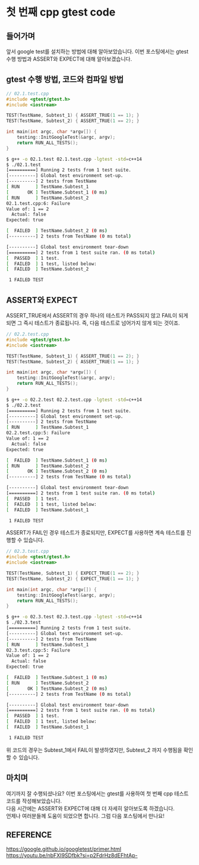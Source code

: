 # 첫 번째 cpp gtest code
## 들어가며
앞서 google test를 설치하는 방법에 대해 알아보았습니다. 이번 포스팅에서는 gtest 수행 방법과 ASSERT와 EXPECT에 대해 알아보겠습니다.

## gtest 수행 방법, 코드와 컴파일 방법
```cpp
// 02.1.test.cpp
#include <gtest/gtest.h>
#include <iostream>

TEST(TestName, Subtest_1) { ASSERT_TRUE(1 == 1); }
TEST(TestName, Subtest_2) { ASSERT_TRUE(1 == 2); }

int main(int argc, char *argv[]) {
    testing::InitGoogleTest(&argc, argv);
    return RUN_ALL_TESTS();
}
```

```bash
$ g++ -o 02.1.test 02.1.test.cpp -lgtest -std=c++14
$ ./02.1.test
[==========] Running 2 tests from 1 test suite.
[----------] Global test environment set-up.
[----------] 2 tests from TestName
[ RUN      ] TestName.Subtest_1
[       OK ] TestName.Subtest_1 (0 ms)
[ RUN      ] TestName.Subtest_2
02.1.test.cpp:6: Failure
Value of: 1 == 2
  Actual: false
Expected: true

[  FAILED  ] TestName.Subtest_2 (0 ms)
[----------] 2 tests from TestName (0 ms total)

[----------] Global test environment tear-down
[==========] 2 tests from 1 test suite ran. (0 ms total)
[  PASSED  ] 1 test.
[  FAILED  ] 1 test, listed below:
[  FAILED  ] TestName.Subtest_2

 1 FAILED TEST
```

## ASSERT와 EXPECT
ASSERT_TRUE에서 ASSERT의 경우 하나의 테스트가 PASS되지 않고 FAIL이 되게 되면 그 즉시 테스트가 종료됩니다. 즉, 다음 테스트로 넘어가지 않게 되는 것이죠.
```cpp
// 02.2.test.cpp
#include <gtest/gtest.h>
#include <iostream>

TEST(TestName, Subtest_1) { ASSERT_TRUE(1 == 2); }
TEST(TestName, Subtest_2) { ASSERT_TRUE(1 == 1); }

int main(int argc, char *argv[]) {
    testing::InitGoogleTest(&argc, argv);
    return RUN_ALL_TESTS();
}
```

```bash
$ g++ -o 02.2.test 02.2.test.cpp -lgtest -std=c++14
$ ./02.2.test
[==========] Running 2 tests from 1 test suite.
[----------] Global test environment set-up.
[----------] 2 tests from TestName
[ RUN      ] TestName.Subtest_1
02.2.test.cpp:5: Failure
Value of: 1 == 2
  Actual: false
Expected: true

[  FAILED  ] TestName.Subtest_1 (0 ms)
[ RUN      ] TestName.Subtest_2
[       OK ] TestName.Subtest_2 (0 ms)
[----------] 2 tests from TestName (0 ms total)

[----------] Global test environment tear-down
[==========] 2 tests from 1 test suite ran. (0 ms total)
[  PASSED  ] 1 test.
[  FAILED  ] 1 test, listed below:
[  FAILED  ] TestName.Subtest_1

 1 FAILED TEST
```

ASSERT가 FAIL인 경우 테스트가 종료되지만, EXPECT를 사용하면 계속 테스트를 진행할 수 있습니다.
```cpp
// 02.3.test.cpp
#include <gtest/gtest.h>
#include <iostream>

TEST(TestName, Subtest_1) { EXPECT_TRUE(1 == 2); }
TEST(TestName, Subtest_2) { EXPECT_TRUE(1 == 1); }

int main(int argc, char *argv[]) {
    testing::InitGoogleTest(&argc, argv);
    return RUN_ALL_TESTS();
}
```

```bash
$ g++ -o 02.3.test 02.3.test.cpp -lgtest -std=c++14
$ ./02.3.test
[==========] Running 2 tests from 1 test suite.
[----------] Global test environment set-up.
[----------] 2 tests from TestName
[ RUN      ] TestName.Subtest_1
02.3.test.cpp:5: Failure
Value of: 1 == 2
  Actual: false
Expected: true

[  FAILED  ] TestName.Subtest_1 (0 ms)
[ RUN      ] TestName.Subtest_2
[       OK ] TestName.Subtest_2 (0 ms)
[----------] 2 tests from TestName (0 ms total)

[----------] Global test environment tear-down
[==========] 2 tests from 1 test suite ran. (0 ms total)
[  PASSED  ] 1 test.
[  FAILED  ] 1 test, listed below:
[  FAILED  ] TestName.Subtest_1

 1 FAILED TEST
```
위 코드의 경우는 Subtest_1에서 FAIL이 발생하였지만, Subtest_2 까지 수행됨을 확인할 수 있습니다.

## 마치며
여기까지 잘 수행되셨나요? 이번 포스팅에서는 gtest를 사용하여 첫 번째 cpp 테스트 코드를 작성해보았습니다.  
다음 시간에는 ASSERT와 EXPECT에 대해 더 자세히 알아보도록 하겠습니다.  
언제나 여러분들께 도움이 되었으면 합니다. 그럼 다음 포스팅에서 만나요!

## REFERENCE
https://google.github.io/googletest/primer.html
https://youtu.be/nbFXI9SDfbk?si=p2FdrHz8dEFhtAp-